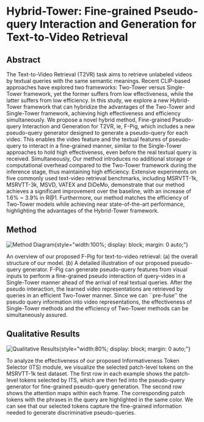 # Hybrid-Tower: Fine-grained Pseudo-query Interaction and Generation for Text-to-Video Retrieval

## Abstract


The Text-to-Video Retrieval (T2VR) task aims to retrieve unlabeled videos by textual queries with the same semantic meanings. Recent CLIP-based approaches have explored two frameworks: Two-Tower versus Single-Tower framework, yet the former suffers from low effectiveness, while the latter suffers from low efficiency. In this study, we explore a new Hybrid-Tower framework that can hybridize the advantages of the Two-Tower and Single-Tower framework, achieving high effectiveness and efficiency simultaneously. We propose a novel hybrid method, Fine-grained Pseudo-query Interaction and Generation for T2VR, ie, F-Pig, which includes a new pseudo-query generator designed to generate a pseudo-query for each video. This enables the video feature and the textual features of pseudo-query to interact in a fine-grained manner, similar to the Single-Tower approaches to hold high effectiveness, even before the real textual query is received. Simultaneously, Our method introduces no additional storage or computational overhead compared to the Two-Tower framework during the inference stage, thus maintaining high efficiency. Extensive experiments on five commonly used text-video retrieval benchmarks, including MSRVTT-1k, MSRVTT-3k, MSVD, VATEX and DiDeMo, demonstrate that our method achieves a significant improvement over the baseline, with an increase of 1.6% \~ 3.9% in R@1. Furthermore, our method matches the efficiency of Two-Tower models while achieving near state-of-the-art performance, highlighting the advantages of the Hybrid-Tower framework.

## Method

![Method
Diagram](./images/fk-framework-fat.drawio.jpg){style="width:100%; display: block; margin: 0 auto;"}



An overview of our proposed F-Pig for text-to-video retrieval: (a) the overall structure of our model. (b) A detailed illustration of our proposed pseudo-query generator. F-Pig can generate pseudo-query features from visual inputs to perform a fine-grained pseudo interaction of query-video in a Single-Tower manner ahead of the arrival of real textual queries. After the pseudo interaction, the learned video representations are retrieved by queries in an efficient Two-Tower manner. Since we can \`\`pre-fuse\'\' the pseudo query information into video representations, the effectiveness of Single-Tower methods and the efficiency of Two-Tower methods can be simultaneously assured.

## Qualitative Results

![Qualitative
Results](./images/fk-vis.jpg){style="width:80%; display: block; margin: 0 auto;"}


To analyze the effectiveness of our proposed Informativeness Token Selector (ITS) module, we visualize the selected patch-level tokens on the MSRVTT-1k test dataset. The first row in each example shows the patch-level tokens selected by ITS, which are then fed into the pseudo-query generator for fine-grained pseudo-query generation. The second row shows the attention maps within each frame. The corresponding patch tokens with the phrases in the query are highlighted in the same color. We can see that our selected tokens capture the fine-grained information needed to generate discriminative pseudo-queries.
